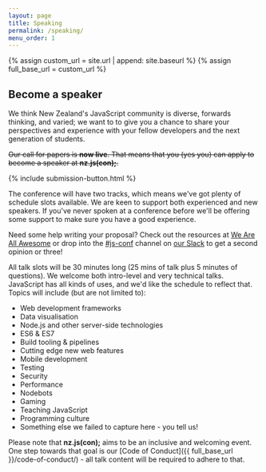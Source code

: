 ```yaml
---
layout: page
title: Speaking
permalink: /speaking/
menu_order: 1
---
```


{% assign custom_url = site.url | append: site.baseurl %}
{% assign full_base_url = custom_url %}

## Become a speaker

We think New Zealand's JavaScript community is diverse, forwards thinking, and varied; we want to to give you a chance to share your perspectives and experience with your fellow developers and the next generation of students.

~~Our call for papers is __now live__. That means that you (yes you) can apply to become a speaker at __nz.js(con);__.~~

{% include submission-button.html %}

The conference will have two tracks, which means we've got plenty of schedule slots available. We are keen to support both experienced and new speakers. If you've never spoken at a conference before we'll be offering some support to make sure you have a good experience.

<!--break-->
Need some help writing your proposal? Check out the resources at [We Are All Awesome](http://weareallaweso.me/for_speakers/how-to-write-a-compelling-proposal.html) or drop into the [#js-conf](https://javascriptnewzealand.slack.com/messages/js-conf/) channel on [our Slack](http://slack.javascript.org.nz/) to get a second opinion or three!

All talk slots will be 30 minutes long (25 mins of talk plus 5 minutes of questions). We welcome both intro-level and very technical talks. JavaScript has all kinds of uses, and we'd like the schedule to reflect that. Topics will include (but are not limited to):

* Web development frameworks
* Data visualisation
* Node.js and other server-side technologies
* ES6 & ES7
* Build tooling & pipelines
* Cutting edge new web features
* Mobile development
* Testing
* Security
* Performance
* Nodebots
* Gaming
* Teaching JavaScript
* Programming culture
* Something else we failed to capture here - you tell us!

Please note that __nz.js(con);__ aims to be an inclusive and welcoming event. One step towards that goal is our [Code of Conduct]({{ full_base_url }}/code-of-conduct/) - all talk content will be required to adhere to that.
